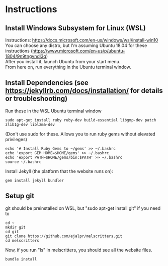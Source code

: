 # Instructions
## Install Windows Subsystem for Linux (WSL)
Instructions: https://docs.microsoft.com/en-us/windows/wsl/install-win10  
You can choose any distro, but I'm assuming Ubuntu 18.04 for these instructions (https://www.microsoft.com/en-us/p/ubuntu-1804/9n9tngvndl3q)  
After you install it, launch Ubuntu from your start menu.  
From here on, run everything in the Ubuntu terminal window.

## Install Dependencies (see https://jekyllrb.com/docs/installation/ for details or troubleshooting)
Run these in the WSL Ubuntu terminal window
```
sudo apt-get install ruby ruby-dev build-essential libgmp-dev patch zlib1g-dev liblzma-dev
```

(Don't use sudo for these. Allows you to run ruby gems without elevated privileges)

```
echo '# Install Ruby Gems to ~/gems' >> ~/.bashrc
echo 'export GEM_HOME=$HOME/gems' >> ~/.bashrc
echo 'export PATH=$HOME/gems/bin:$PATH' >> ~/.bashrc
source ~/.bashrc
```
Install Jekyll (the platform that the website runs on):
```
gem install jekyll bundler
```

## Setup git
git should be preinstalled on WSL, but "sudo apt-get install git" if you need to
```
cd ~
mkdir git
cd git
git clone https://github.com/ejalpr/melscritters.git
cd melscritters
```
Now, if you run "ls" in melscritters, you should see all the website files.

```
bundle install
```
